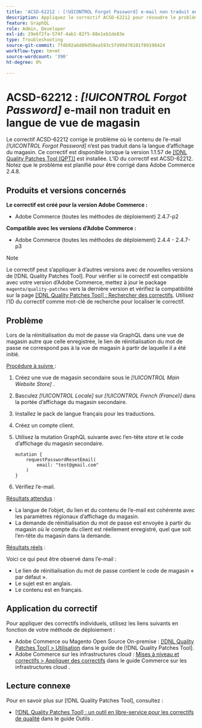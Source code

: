 ```yaml
---
title: 'ACSD-62212 : [!UICONTROL Forgot Password] e-mail non traduit en langue de vue de magasin'
description: Appliquez le correctif ACSD-62212 pour résoudre le problème d’Adobe Commerce en raison duquel le contenu de l’e-mail *[!UICONTROL Forgot Password]* n’est pas traduit dans la langue de la vue du magasin.
feature: GraphQL
role: Admin, Developer
exl-id: 29e6f2fa-574f-4ab1-82f5-88e1eb1de83e
type: Troubleshooting
source-git-commit: 7fdb02a6d89d50ea593c5fd99d78101f89198424
workflow-type: tm+mt
source-wordcount: '390'
ht-degree: 0%

---
```


# ACSD-62212 : *[!UICONTROL Forgot Password]* e-mail non traduit en langue de vue de magasin

Le correctif ACSD-62212 corrige le problème où le contenu de l’e-mail *[!UICONTROL Forgot Password]* n’est pas traduit dans la langue d’affichage du magasin. Ce correctif est disponible lorsque la version 1.1.57 de [[!DNL Quality Patches Tool (QPT)]](https://experienceleague.adobe.com/docs/commerce-operations/tools/quality-patches-tool/usage.html?lang=fr) est installée. L’ID du correctif est ACSD-62212. Notez que le problème est planifié pour être corrigé dans Adobe Commerce 2.4.8.

## Produits et versions concernés

**Le correctif est créé pour la version Adobe Commerce :**

* Adobe Commerce (toutes les méthodes de déploiement) 2.4.7-p2

**Compatible avec les versions d’Adobe Commerce :**

* Adobe Commerce (toutes les méthodes de déploiement) 2.4.4 - 2.4.7-p3

>[!NOTE]
>
>Le correctif peut s’appliquer à d’autres versions avec de nouvelles versions de [!DNL Quality Patches Tool]. Pour vérifier si le correctif est compatible avec votre version d’Adobe Commerce, mettez à jour le package `magento/quality-patches` vers la dernière version et vérifiez la compatibilité sur la page [[!DNL Quality Patches Tool] : Rechercher des correctifs](https://experienceleague.adobe.com/tools/commerce-quality-patches/index.html?lang=fr). Utilisez l’ID du correctif comme mot-clé de recherche pour localiser le correctif.

## Problème

Lors de la réinitialisation du mot de passe via GraphQL dans une vue de magasin autre que celle enregistrée, le lien de réinitialisation du mot de passe ne correspond pas à la vue de magasin à partir de laquelle il a été initié.

<u>Procédure à suivre </u> :

1. Créez une vue de magasin secondaire sous le *[!UICONTROL Main Website Store]* .
1. Basculez *[!UICONTROL Locale]* sur *[!UICONTROL French (France)]* dans la portée d’affichage du magasin secondaire.
1. Installez le pack de langue français pour les traductions.
1. Créez un compte client.
1. Utilisez la mutation GraphQL suivante avec l’en-tête *store* et le code d’affichage du magasin secondaire.

   ```
   mutation {
       requestPasswordResetEmail(
           email: "test@gmail.com"
       )
   }
   ```

1. Vérifiez l’e-mail.

<u>Résultats attendus</u> :

* La langue de l’objet, du lien et du contenu de l’e-mail est cohérente avec les paramètres régionaux d’affichage du magasin.
* La demande de réinitialisation du mot de passe est envoyée à partir du magasin où le compte du client est réellement enregistré, quel que soit l’en-tête du magasin dans la demande.

<u>Résultats réels</u> :

Voici ce qui peut être observé dans l’e-mail :

* Le lien de réinitialisation du mot de passe contient le code de magasin « par défaut ».
* Le sujet est en anglais.
* Le contenu est en français.

## Application du correctif

Pour appliquer des correctifs individuels, utilisez les liens suivants en fonction de votre méthode de déploiement :

* Adobe Commerce ou Magento Open Source On-premise : [[!DNL Quality Patches Tool] > Utilisation](/help/tools/quality-patches-tool/usage.md) dans le guide de [!DNL Quality Patches Tool].
* Adobe Commerce sur les infrastructures cloud : [Mises à niveau et correctifs > Appliquer des correctifs](https://experienceleague.adobe.com/docs/commerce-cloud-service/user-guide/develop/upgrade/apply-patches.html?lang=fr) dans le guide Commerce sur les infrastructures cloud .

## Lecture connexe

Pour en savoir plus sur [!DNL Quality Patches Tool], consultez :

* [[!DNL Quality Patches Tool] : un outil en libre-service pour les correctifs de qualité](/help/tools/quality-patches-tool/quality-patches-tool-to-self-serve-quality-patches.md) dans le guide Outils .
